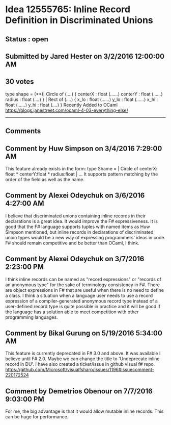 # Idea 12555765: Inline Record Definition in Discriminated Unions #

## Status : open

## Submitted by Jared Hester on 3/2/2016 12:00:00 AM

## 30 votes

type shape =
(**)| Circle of
(*....*) { centerX : float
(*......*) centerY : float
(*......*) radius : float
(*....*) }
| Rect of
(*....*) { x_lo : float
(*......*) y_lo : float
(*......*) x_hi : float
(*......*) y_hi : float
(*....*) }
Recently Added to OCaml
https://blogs.janestreet.com/ocaml-4-03-everything-else/


------------------------
## Comments


## Comment by Huw Simpson on 3/4/2016 7:29:00 AM
This feature already exists in the form:
type Shame =
| Circle of centerX: float * centerY:float * radius:float
| ...
It supports pattern matching by the order of the field as well as the name.


## Comment by Alexei Odeychuk on 3/6/2016 4:27:00 AM
I believe that discriminated unions containing inline records in their declarations is a great idea. It would improve the F# expressiveness. It is good that the F# language supports tuples with named items as Huw Simpson mentioned, but inline records in declarations of discriminated union types would be a new way of expressing programmers' ideas in code. F# should remain competitive and be better than OCaml, I think.


## Comment by Alexei Odeychuk on 3/7/2016 2:23:00 PM
I think inline records can be named as "record expressions" or "records of an anonymous type" for the sake of terminology consistency in F#. There are object expressions in F# that are useful when there is no need to define a class. I think a situation when a language user needs to use a record expression of a compiler-generated anonymous record type instead of a user-defined record type is quite possible in practice and it will be good if the language has a solution able to meet competition with other programming languages.


## Comment by Bikal Gurung on 5/19/2016 5:34:00 AM
This feature is currently deprecated in F# 3.0 and above. It was available I believe until F# 2.0. Maybe we can change the title to 'Undeprecate inline record in DU'. I have also created a ticket/issue in github visual f# repo. https://github.com/Microsoft/visualfsharp/issues/1196#issuecomment-220172524


## Comment by Demetrios Obenour on 7/7/2016 9:03:00 PM
For me, the big advantage is that it would allow mutable inline records. This can be huge for performance.

